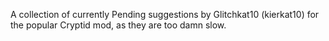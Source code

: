 A collection of currently Pending suggestions by Glitchkat10 (kierkat10) for the popular Cryptid mod, as they are too damn slow.
